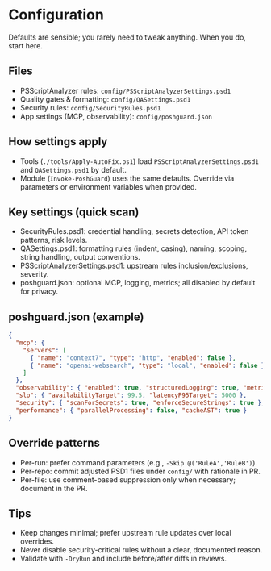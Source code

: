 Configuration
=============

Defaults are sensible; you rarely need to tweak anything. When you do, start here.

Files
-----
- PSScriptAnalyzer rules: `config/PSScriptAnalyzerSettings.psd1`
- Quality gates & formatting: `config/QASettings.psd1`
- Security rules: `config/SecurityRules.psd1`
- App settings (MCP, observability): `config/poshguard.json`

How settings apply
------------------
- Tools (`./tools/Apply-AutoFix.ps1`) load `PSScriptAnalyzerSettings.psd1` and `QASettings.psd1` by default.
- Module (`Invoke-PoshGuard`) uses the same defaults. Override via parameters or environment variables when provided.

Key settings (quick scan)
-------------------------
- SecurityRules.psd1: credential handling, secrets detection, API token patterns, risk levels.
- QASettings.psd1: formatting rules (indent, casing), naming, scoping, string handling, output conventions.
- PSScriptAnalyzerSettings.psd1: upstream rules inclusion/exclusions, severity.
- poshguard.json: optional MCP, logging, metrics; all disabled by default for privacy.

poshguard.json (example)
------------------------
```json
{
  "mcp": {
    "servers": [
      { "name": "context7", "type": "http", "enabled": false },
      { "name": "openai-websearch", "type": "local", "enabled": false }
    ]
  },
  "observability": { "enabled": true, "structuredLogging": true, "metrics": true },
  "slo": { "availabilityTarget": 99.5, "latencyP95Target": 5000 },
  "security": { "scanForSecrets": true, "enforceSecureStrings": true },
  "performance": { "parallelProcessing": false, "cacheAST": true }
}
```

Override patterns
-----------------
- Per-run: prefer command parameters (e.g., `-Skip @('RuleA','RuleB')`).
- Per-repo: commit adjusted PSD1 files under `config/` with rationale in PR.
- Per-file: use comment-based suppression only when necessary; document in the PR.

Tips
----
- Keep changes minimal; prefer upstream rule updates over local overrides.
- Never disable security-critical rules without a clear, documented reason.
- Validate with `-DryRun` and include before/after diffs in reviews.

